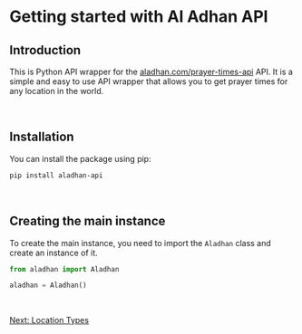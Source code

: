# Getting started with Al Adhan API

## Introduction

This is Python API wrapper for the [aladhan.com/prayer-times-api](https://aladhan.com/prayer-times-api) API. It is a simple and easy to use API wrapper that allows you to get prayer times for any location in the world.

<br>

## Installation

You can install the package using pip:

```bash
pip install aladhan-api
```

<br>

## Creating the main instance

To create the main instance, you need to import the `Aladhan` class and create an instance of it.

```python
from aladhan import Aladhan

aladhan = Aladhan()
```

<br>

[Next: Location Types](/docs/2%2C%20location%20types.md)
